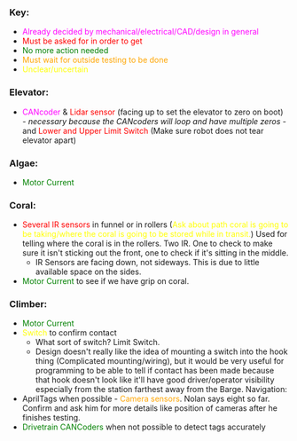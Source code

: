 ### Key:
- <span style="color:magenta">Already decided by mechanical/electrical/CAD/design in general</span>
- <span style="color:red">Must be asked for in order to get</span>
- <span style="color:green">No more action needed</span>
- <span style="color:orange">Must wait for outside testing to be done</span>
- <span style="color:yellow">Unclear/uncertain</span>

### Elevator:
- <span style="color:magenta">CANcoder</span> & <span style="color:red">Lidar sensor</span> (facing up to set the elevator to zero on boot) - *necessary because the CANcoders will loop and have multiple zeros* - and <span style="color:red">Lower and Upper Limit Switch</span> (Make sure robot does not tear elevator apart) 

### Algae:
- <span style="color:green">Motor Current</span>

### Coral:
- <span style="color:red">Several IR sensors</span> in funnel or in rollers (<span style="color:yellow">Ask about path coral is going to be taking/where the coral is going to be stored while in transit.</span>) Used for telling where the coral is in the rollers. Two IR. One to check to make sure it isn't sticking out the front, one to check if it's sitting in the middle.
    - IR Sensors are facing down, not sideways. This is due to little available space on the sides.
- <span style="color:green">Motor Current</span> to see if we have grip on coral.

### Climber:
- <span style="color:green">Motor Current</span>
- <span style="color:yellow">Switch</span> to confirm contact
    - What sort of switch? Limit Switch.
    - Design doesn't really like the idea of mounting a switch into the hook thing (Complicated mounting/wiring), but it would be very useful for programming to be able to tell if contact has been made because that hook doesn't look like it'll have good driver/operator visibility especially from the station farthest away from the Barge. Navigation:
- AprilTags when possible - <span style="color:orange">Camera sensors</span>. Nolan says eight so far. Confirm and ask him for more details like position of cameras after he finishes testing.
- <span style="color:green">Drivetrain CANCoders</span> when not possible to detect tags accurately
